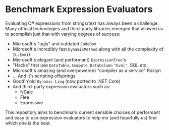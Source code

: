 # Benchmark Expression Evaluators

Evaluating C# expressions from strings/text has always been a challenge. Many official technologies and third-party libraries emerged that allowed us to acomplish just that with varying degrees of success:

* Microsoft's "ugly" and outdated `CodeDom`
* Microsoft's incredibly fast `DynamicMethod` along with all the complexity of `IL.Emmit`
* Microsoft's elegant (and performant) `ExpressionTree`'s 
* "Hacks" that use `DataTable.Compute`, `DataColumn` `"Eval"`, SQL etc.
* Microsoft's amazing (and overpowered) "compiler as a service" Roslyn
* ... And it's scripting offsprings
* Good'n'old `Dynamic Linq` (now ported to .NET Core)
* And third-party expression evaluators such as:
  * NCalc
  * Flee
  * Expressive

This repository aims to benchmark current sensible choices of performant and easy to use expression evaluators to help me (and hopefully us) find which one is the best.

